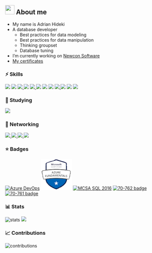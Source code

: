 <!-- usefull links :3
shields: https://shields.io/category/other
icons: https://simpleicons.org
stats: https://github.com/anuraghazra/github-readme-stats
-->

## <img src="https://media.giphy.com/media/SSPyzPAmc8IpzW31zm/giphy.gif" width=30 height=30/> About me

- My name is Adrian Hideki
- A database developer
  - Best practices for data modeling
  - Best practices for data manipulation
  - Thinking groupset
  - Database tuning
- I’m currently working on <a href="http://newconsoftware.com.br">Newcon Software</a>
- <a href="https://drive.google.com/drive/folders/1cwomKGPrL9NsJDkOH_u7gNlqxPEsaWGB?usp=sharing" target="_blank">My certificates</a>

### ⚡ Skills

<a href="https://www.typescriptlang.org" target="_blank">
<img src="https://img.shields.io/badge/typescript-5E5E5E?logo=TypeScript&style=for-the-badge&labelColor=000000"/></a>

<a href="https://reactjs.org" target="_blank">
<img src="https://img.shields.io/badge/react-5E5E5E?logo=react&style=for-the-badge&labelColor=000000"/></a>

<a href="https://www.microsoft.com/en-us/sql-server/sql-server-2019" target="_blank">
  <img src="https://img.shields.io/badge/-Sql%20server-5E5E5E?logo=Microsoft%20SQL%20Server&style=for-the-badge&labelColor=000000"/>
</a>

<a href="https://azure.microsoft.com/en-us/" target="_blank">
<img src="https://img.shields.io/badge/Azure-5E5E5E?logo=Microsoft%20Azure&style=for-the-badge&labelColor=000000"/></a>

<a href="https://www.mysql.com" target="_blank">
<img src="https://img.shields.io/badge/MySQL-5E5E5E?logo=MySQL&style=for-the-badge&labelColor=dddddd"/>
</a>

<a href="docs.microsoft.com/en-us/dotnet/csharp/" target="_blank">
<img src="https://img.shields.io/badge/c%20sharp-5E5E5E?logo=C%20Sharp&style=for-the-badge&labelColor=000000"/></a>

<a href="https://dotnet.microsoft.com" target="_blank">
<img src="https://img.shields.io/badge/.net-5E5E5E?logo=.net&style=for-the-badge&labelColor=000000"/></a>

<a href="https://www.embarcadero.com/br/products/delphi" target="_blank">
<img src="https://img.shields.io/badge/delphi-5E5E5E?logo=Delphi&style=for-the-badge&labelColor=000000"/></a>

<a href="https://git-scm.com" target="_blank">
<img src="https://img.shields.io/badge/git-5E5E5E?logo=Git&style=for-the-badge&labelColor=000000"/>
</a>

<a href="https://www.markdownguide.org/getting-started/" target="_blank">
<img src="https://img.shields.io/badge/markdown-5E5E5E?logo=Markdown&style=for-the-badge&labelColor=000000"/></a>

<a href="https://material-ui.com/" target="_blank">
<img src="https://img.shields.io/badge/material%20UI-5E5E5E?logo=Material-UI&style=for-the-badge&labelColor=000000"/></a>

<a href="https://figma.com/" target="_blank">
<img src="https://img.shields.io/badge/Figma-5E5E5E?logo=Figma&style=for-the-badge&labelColor=000000"/></a>

### 📖 Studying

<a href="https://https://flutter.dev/" target="_blank">
<img src="https://img.shields.io/badge/Flutter-5E5E5E?logo=Flutter&style=for-the-badge&labelColor=000000"/></a>

### 🔌 Networking

<a href="https://www.linkedin.com/in/hidekyun/" target="_blank">
  <img src="https://img.shields.io/badge/linkedin-5E5E5E?logo=linkedin&style=for-the-badge&labelColor=000000"/>
</a>

<a href="mailto:adrian.hideki.br@gmail.com">
  <img src="https://img.shields.io/badge/gmail-5E5E5E?logo=Gmail&style=for-the-badge&labelColor=000000"/>
</a>

<a href="https://instagram.com/hidekyun" target="_blank">
  <img src="https://img.shields.io/badge/instagram-5E5E5E?logo=instagram&style=for-the-badge&labelColor=000000"/>
</a>

<a href="https://twitter.com/_hidekyun" target="_blank">
  <img src="https://img.shields.io/badge/twitter-5E5E5E?logo=twitter&style=for-the-badge&labelColor=000000"/>
</a>


### ⭐ Badges

  <a href="https://www.credly.com/badges/a8320ac5-3425-40ab-8e50-10fa20ac24fc/public_url" rel="nofollow"><img src="https://images.credly.com/size/110x110/images/63316b60-f62d-4e51-aacc-c23cb850089c/azure-developer-associate-600x600.png" width="100" height="100" style="max-width:100%;" alt="Azure DevOps"/></a>
  <a href="https://www.credly.com/badges/91eecbbf-6651-44b5-a734-a2ca4489bb23/public_url" rel="nofollow"><img src="./assets/az900.png" width="100" height="100" style="max-width:100%;" alt="Azure Fundamentals"/></a>
  <a href="https://www.credly.com/badges/842e0872-cd35-43a2-a061-a8d6b6b2860e/public_url" rel="nofollow"><img src="https://images.credly.com/size/110x110/images/252a3123-bed6-41ca-99f5-9afc773f4493/MCSA-SQL_2016_Database_Development-600x600.png" width="100" height="100" style="max-width:100%;" alt="MCSA SQL 2016"/></a>
  <a href="https://www.credly.com/badges/b7ce04b1-6134-4438-b3e3-21e39f737973/public_url" rel="nofollow"><img src="https://images.credly.com/size/110x110/images/f0183871-6655-45c1-953d-9a8383d32932/Developing_SQL_Databases-01.png" width="100" height="100" style="max-width:100%;" alt="70-762 badge"/></a>
  <a href="https://www.credly.com/badges/4b9f9869-cff2-4608-869f-2ac0d9d579d6/public_url" rel="nofollow"><img src="https://images.credly.com/size/110x110/images/85c76aaa-ffea-442a-8c0a-9c0589514d83/Querying_Data_with_Transact-SQL-01.png" width="100" height="100" style="max-width:100%;" alt="70-761 badge"/></a>

### 📊 Stats

<img src="https://github-readme-stats.vercel.app/api?username=adrianhideki&show_icons=true&theme=tokyonight" alt="stats"/>
<img src="https://github-readme-stats.vercel.app/api/top-langs/?username=adrianhideki&layout=compact&theme=tokyonight"/>

### 📈 Contributions

<img src="https://activity-graph.herokuapp.com/graph?username=adrianhideki&theme=react-dark" alt="contributions" />
